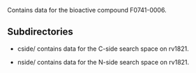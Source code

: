 Contains data for the bioactive compound F0741-0006.

## Subdirectories

- cside/ contains data for the C-side search space on rv1821.

- nside/ contains data for the N-side search space on rv1821.

